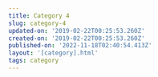 ```yaml
---
title: Category 4
slug: category-4
updated-on: '2019-02-22T00:25:53.260Z'
created-on: '2019-02-22T00:25:53.260Z'
published-on: '2022-11-18T02:40:54.413Z'
layout: '[category].html'
tags: category
---
```



